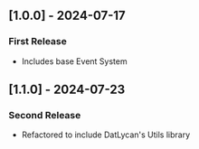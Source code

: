 ## [1.0.0] - 2024-07-17
### First Release
- Includes base Event System

## [1.1.0] - 2024-07-23
### Second Release
- Refactored to include DatLycan's Utils library